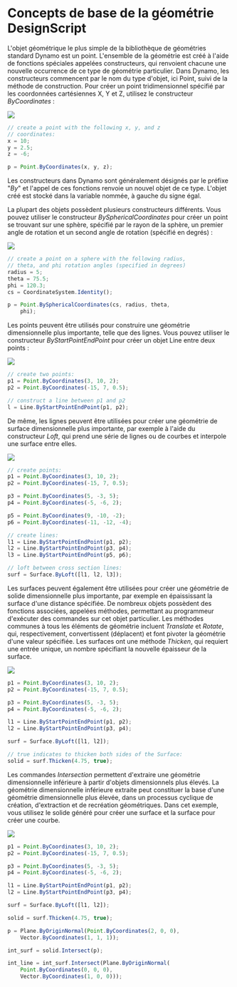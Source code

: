 # Concepts de base de la géométrie DesignScript

L'objet géométrique le plus simple de la bibliothèque de géométries standard Dynamo est un point. L'ensemble de la géométrie est créé à l'aide de fonctions spéciales appelées constructeurs, qui renvoient chacune une nouvelle occurrence de ce type de géométrie particulier. Dans Dynamo, les constructeurs commencent par le nom du type d'objet, ici Point, suivi de la méthode de construction. Pour créer un point tridimensionnel spécifié par les coordonnées cartésiennes X, Y et Z, utilisez le constructeur *ByCoordinates* :

![](images/12-1/GeometryBasics_01.png)

```js
// create a point with the following x, y, and z
// coordinates:
x = 10;
y = 2.5;
z = -6;

p = Point.ByCoordinates(x, y, z);
```

Les constructeurs dans Dynamo sont généralement désignés par le préfixe "*By*" et l'appel de ces fonctions renvoie un nouvel objet de ce type. L'objet créé est stocké dans la variable nommée, à gauche du signe égal.

La plupart des objets possèdent plusieurs constructeurs différents. Vous pouvez utiliser le constructeur *BySphericalCoordinates* pour créer un point se trouvant sur une sphère, spécifié par le rayon de la sphère, un premier angle de rotation et un second angle de rotation (spécifié en degrés) :

![](images/12-1/GeometryBasics_02.png)

```js
// create a point on a sphere with the following radius,
// theta, and phi rotation angles (specified in degrees)
radius = 5;
theta = 75.5;
phi = 120.3;
cs = CoordinateSystem.Identity();

p = Point.BySphericalCoordinates(cs, radius, theta,
    phi);
```

Les points peuvent être utilisés pour construire une géométrie dimensionnelle plus importante, telle que des lignes. Vous pouvez utiliser le constructeur *ByStartPointEndPoint* pour créer un objet Line entre deux points :

![](images/12-1/GeometryBasics_03.png)

```js
// create two points:
p1 = Point.ByCoordinates(3, 10, 2);
p2 = Point.ByCoordinates(-15, 7, 0.5);

// construct a line between p1 and p2
l = Line.ByStartPointEndPoint(p1, p2);
```

De même, les lignes peuvent être utilisées pour créer une géométrie de surface dimensionnelle plus importante, par exemple à l'aide du constructeur *Loft*, qui prend une série de lignes ou de courbes et interpole une surface entre elles.

![](images/12-1/GeometryBasics_04.png)

```js
// create points:
p1 = Point.ByCoordinates(3, 10, 2);
p2 = Point.ByCoordinates(-15, 7, 0.5);

p3 = Point.ByCoordinates(5, -3, 5);
p4 = Point.ByCoordinates(-5, -6, 2);

p5 = Point.ByCoordinates(9, -10, -2);
p6 = Point.ByCoordinates(-11, -12, -4);

// create lines:
l1 = Line.ByStartPointEndPoint(p1, p2);
l2 = Line.ByStartPointEndPoint(p3, p4);
l3 = Line.ByStartPointEndPoint(p5, p6);

// loft between cross section lines:
surf = Surface.ByLoft([l1, l2, l3]);
```

Les surfaces peuvent également être utilisées pour créer une géométrie de solide dimensionnelle plus importante, par exemple en épaississant la surface d'une distance spécifiée. De nombreux objets possèdent des fonctions associées, appelées méthodes, permettant au programmeur d'exécuter des commandes sur cet objet particulier. Les méthodes communes à tous les éléments de géométrie incluent *Translate* et *Rotate*, qui, respectivement, convertissent (déplacent) et font pivoter la géométrie d'une valeur spécifiée. Les surfaces ont une méthode *Thicken*, qui requiert une entrée unique, un nombre spécifiant la nouvelle épaisseur de la surface.

![](images/12-1/GeometryBasics_05.png)

```js
p1 = Point.ByCoordinates(3, 10, 2);
p2 = Point.ByCoordinates(-15, 7, 0.5);

p3 = Point.ByCoordinates(5, -3, 5);
p4 = Point.ByCoordinates(-5, -6, 2);

l1 = Line.ByStartPointEndPoint(p1, p2);
l2 = Line.ByStartPointEndPoint(p3, p4);

surf = Surface.ByLoft([l1, l2]);

// true indicates to thicken both sides of the Surface:
solid = surf.Thicken(4.75, true);
```

Les commandes *Intersection* permettent d'extraire une géométrie dimensionnelle inférieure à partir d'objets dimensionnels plus élevés. La géométrie dimensionnelle inférieure extraite peut constituer la base d'une géométrie dimensionnelle plus élevée, dans un processus cyclique de création, d'extraction et de recréation géométriques. Dans cet exemple, vous utilisez le solide généré pour créer une surface et la surface pour créer une courbe.

![](images/12-1/GeometryBasics_06.png)

```js
p1 = Point.ByCoordinates(3, 10, 2);
p2 = Point.ByCoordinates(-15, 7, 0.5);

p3 = Point.ByCoordinates(5, -3, 5);
p4 = Point.ByCoordinates(-5, -6, 2);

l1 = Line.ByStartPointEndPoint(p1, p2);
l2 = Line.ByStartPointEndPoint(p3, p4);

surf = Surface.ByLoft([l1, l2]);

solid = surf.Thicken(4.75, true);

p = Plane.ByOriginNormal(Point.ByCoordinates(2, 0, 0),
    Vector.ByCoordinates(1, 1, 1));

int_surf = solid.Intersect(p);

int_line = int_surf.Intersect(Plane.ByOriginNormal(
    Point.ByCoordinates(0, 0, 0),
    Vector.ByCoordinates(1, 0, 0)));
```


